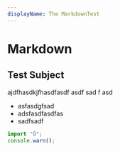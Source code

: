 ```yaml
---
displayName: The MarkdownTest
---
```


# Markdown

## Test Subject
ajdfhasdkjfhasdfasdf
asdf
sad
f
asd
- asfasdgfsad
- adsfasdfasdfas
- sadfsadf

```js
import "ů";
console.warn();

```